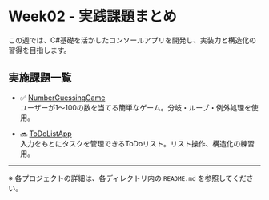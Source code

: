 # Week02 - 実践課題まとめ

この週では、C#基礎を活かしたコンソールアプリを開発し、実装力と構造化の習得を目指します。

## 実施課題一覧

- ✅ [NumberGuessingGame](./NumberGuessingGame/README.md)  
  ユーザーが1〜100の数を当てる簡単なゲーム。分岐・ループ・例外処理を使用。

- 🔜 [ToDoListApp](./ToDoListApp/README.md)  
  入力をもとにタスクを管理できるToDoリスト。リスト操作、構造化の練習用。

---
※ 各プロジェクトの詳細は、各ディレクトリ内の `README.md` を参照してください。
